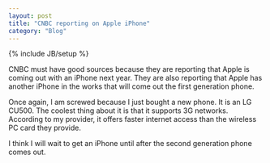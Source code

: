 ```yaml
---
layout: post
title: "CNBC reporting on Apple iPhone"
category: "Blog"
---
```

{% include JB/setup %}

CNBC must have good sources because they are reporting that Apple is coming out with an iPhone next year. They are also reporting that Apple has another iPhone in the works that will come out the first generation phone.

Once again, I am screwed because I just bought a new phone. It is an LG CU500\. The coolest thing about it is that it supports 3G networks. According to my provider, it offers faster internet access than the wireless PC card they provide.

I think I will wait to get an iPhone until after the second generation phone comes out.